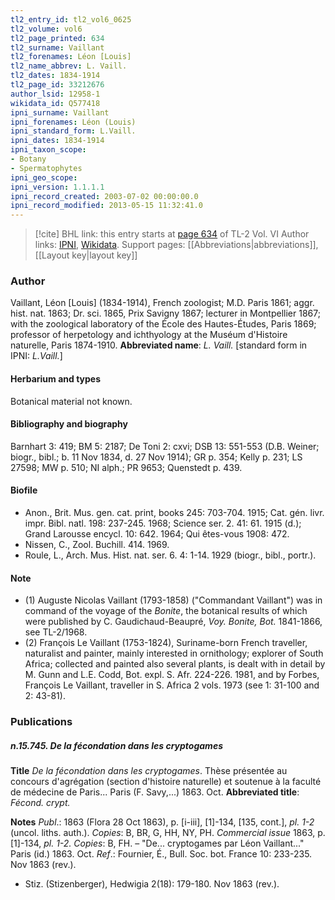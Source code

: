 ```yaml
---
tl2_entry_id: tl2_vol6_0625
tl2_volume: vol6
tl2_page_printed: 634
tl2_surname: Vaillant
tl2_forenames: Léon [Louis]
tl2_name_abbrev: L. Vaill.
tl2_dates: 1834-1914
tl2_page_id: 33212676
author_lsid: 12958-1
wikidata_id: Q577418
ipni_surname: Vaillant
ipni_forenames: Léon (Louis)
ipni_standard_form: L.Vaill.
ipni_dates: 1834-1914
ipni_taxon_scope: 
- Botany
- Spermatophytes
ipni_geo_scope: 
ipni_version: 1.1.1.1
ipni_record_created: 2003-07-02 00:00:00.0
ipni_record_modified: 2013-05-15 11:32:41.0
---
```


> [!cite] BHL link: this entry starts at [page 634](https://www.biodiversitylibrary.org/page/33212676) of TL-2 Vol. VI
> Author links: [IPNI](https://www.ipni.org/a/12958-1), [Wikidata](https://www.wikidata.org/wiki/Q577418). Support pages: [[Abbreviations|abbreviations]], [[Layout key|layout key]]

### Author

Vaillant, Léon \[Louis\] (1834-1914), French zoologist; M.D. Paris 1861; aggr. hist. nat. 1863; Dr. sci. 1865, Prix Savigny 1867; lecturer in Montpellier 1867; with the zoological laboratory of the École des Hautes-Études, Paris 1869; professor of herpetology and ichthyology at the Muséum d'Histoire naturelle, Paris 1874-1910. 
**Abbreviated name**: *L. Vaill.* \[standard form in IPNI: *L.Vaill.*\]

#### Herbarium and types

Botanical material not known.

#### Bibliography and biography

Barnhart 3: 419; BM 5: 2187; De Toni 2: cxvi; DSB 13: 551-553 (D.B. Weiner; biogr., bibl.; b. 11 Nov 1834, d. 27 Nov 1914); GR p. 354; Kelly p. 231; LS 27598; MW p. 510; NI alph.; PR 9653; Quenstedt p. 439.

#### Biofile

- Anon., Brit. Mus. gen. cat. print, books 245: 703-704. 1915; Cat. gén. livr. impr. Bibl. natl. 198: 237-245. 1968; Science ser. 2. 41: 61. 1915 (d.); Grand Larousse encycl. 10: 642. 1964; Qui êtes-vous 1908: 472.
- Nissen, C., Zool. Buchill. 414. 1969.
- Roule, L., Arch. Mus. Hist. nat. ser. 6. 4: 1-14. 1929 (biogr., bibl., portr.).

#### Note

- (1) Auguste Nicolas Vaillant (1793-1858) ("Commandant Vaillant") was in command of the voyage of the *Bonite*, the botanical results of which were published by C. Gaudichaud-Beaupré, *Voy. Bonite, Bot.* 1841-1866, see TL-2/1968.
- (2) François Le Vaillant (1753-1824), Suriname-born French traveller, naturalist and painter, mainly interested in ornithology; explorer of South Africa; collected and painted also several plants, is dealt with in detail by M. Gunn and L.E. Codd, Bot. expl. S. Afr. 224-226. 1981, and by Forbes, François Le Vaillant, traveller in S. Africa 2 vols. 1973 (see 1: 31-100 and 2: 43-81).

### Publications

##### n.15.745. De la fécondation dans les cryptogames

**Title**
*De la fécondation dans les cryptogames*. Thèse présentée au concours d'agrégation (section d'histoire naturelle) et soutenue à la faculté de médecine de Paris... Paris (F. Savy,...) 1863. Oct.
**Abbreviated title**: *Fécond. crypt.*

**Notes**
*Publ*.: 1863 (Flora 28 Oct 1863), p. \[i-iii\], \[1\]-134, \[135, cont.\], *pl. 1-2* (uncol. liths. auth.). *Copies*: B, BR, G, HH, NY, PH.
*Commercial issue* 1863, p. \[1\]-134, *pl. 1-2. Copies*: B, FH. – "De... cryptogames par Léon Vaillant..." Paris (id.) 1863. Oct.
*Ref*.: Fournier, É., Bull. Soc. bot. France 10: 233-235. Nov 1863 (rev.).
- Stiz. (Stizenberger), Hedwigia 2(18): 179-180. Nov 1863 (rev.).

